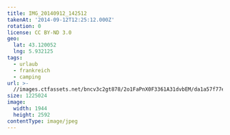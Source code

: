 ```yaml
---
title: IMG_20140912_142512
takenAt: '2014-09-12T12:25:12.000Z'
rotation: 0
license: CC BY-ND 3.0
geo:
  lat: 43.120052
  lng: 5.932125
tags:
  - urlaub
  - frankreich
  - camping
url: >-
  //images.ctfassets.net/bncv3c2gt878/2o1FaPnX0F3361A31dvbEM/da1a57f77ef591c3fd8640652f501176/img_20140912_142512_27697075403_o
size: 1225024
image:
  width: 1944
  height: 2592
contentType: image/jpeg
---
```


